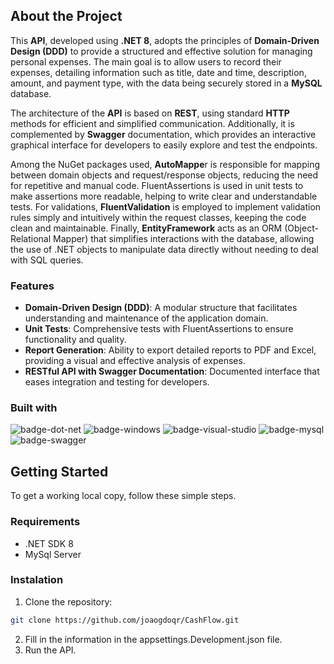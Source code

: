 ## About the Project

This **API**, developed using **.NET 8**, adopts the principles of **Domain-Driven Design (DDD)** to provide a structured and effective solution for managing personal expenses. The main goal is to allow users to record their expenses, detailing information such as title, date and time, description, amount, and payment type, with the data being securely stored in a **MySQL** database.

The architecture of the **API** is based on **REST**, using standard **HTTP** methods for efficient and simplified communication. Additionally, it is complemented by **Swagger** documentation, which provides an interactive graphical interface for developers to easily explore and test the endpoints.

Among the NuGet packages used, **AutoMappe**r is responsible for mapping between domain objects and request/response objects, reducing the need for repetitive and manual code. FluentAssertions is used in unit tests to make assertions more readable, helping to write clear and understandable tests. For validations, **FluentValidation** is employed to implement validation rules simply and intuitively within the request classes, keeping the code clean and maintainable. Finally, **EntityFramework** acts as an ORM (Object-Relational Mapper) that simplifies interactions with the database, allowing the use of .NET objects to manipulate data directly without needing to deal with SQL queries.

### Features

- **Domain-Driven Design (DDD)**: A modular structure that facilitates understanding and maintenance of the application domain.
- **Unit Tests**: Comprehensive tests with FluentAssertions to ensure functionality and quality.
- **Report Generation**: Ability to export detailed reports to PDF and Excel, providing a visual and effective analysis of expenses.
- **RESTful API with Swagger Documentation**: Documented interface that eases integration and testing for developers.

### Built with
![badge-dot-net]
![badge-windows]
![badge-visual-studio]
![badge-mysql]
![badge-swagger]

## Getting Started

To get a working local copy, follow these simple steps.

### Requirements

* .NET SDK 8
* MySql Server

### Instalation

1. Clone the repository:
```sh
git clone https://github.com/joaogdoqr/CashFlow.git
```
2. Fill in the information in the appsettings.Development.json file.
3. Run the API.


<!-- Badges -->
[badge-dot-net]: https://img.shields.io/badge/.NET-512BD4?logo=dotnet&logoColor=fff&style=for-the-badge
[badge-windows]: https://img.shields.io/badge/Windows-0078D4?logo=windows&logoColor=fff&style=for-the-badge
[badge-visual-studio]: https://img.shields.io/badge/Visual%20Studio-5C2D91?logo=visualstudio&logoColor=fff&style=for-the-badge
[badge-mysql]: https://img.shields.io/badge/MySQL-4479A1?logo=mysql&logoColor=fff&style=for-the-badge
[badge-swagger]: https://img.shields.io/badge/Swagger-85EA2D?logo=swagger&logoColor=000&style=for-the-badge